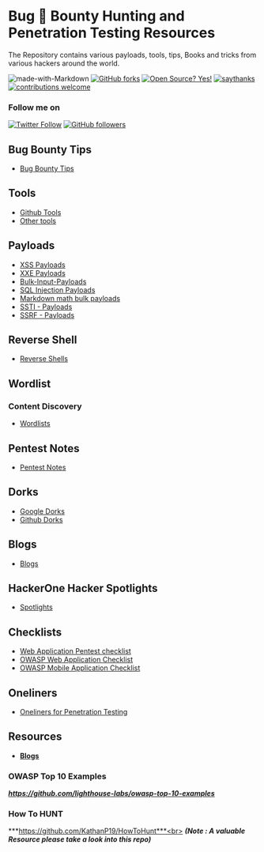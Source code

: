 # Bug 🐞 Bounty Hunting and Penetration Testing Resources
The Repository contains various payloads, tools, tips, Books and tricks from various hackers around the world.

![made-with-Markdown](https://img.shields.io/badge/Made%20with-Markdown-1f425f.svg)
[![GitHub forks](https://img.shields.io/github/forks/thevillagehacker/Bug-Hunting)](https://github.com/thevillagehacker/Bug-Hunting/network)
[![Open Source? Yes!](https://badgen.net/badge/Open%20Source%20%3F/Yes%21/blue?icon=github)](https://github.com/thevillagehacker/)
[![saythanks](https://img.shields.io/badge/say-thanks-ff69b4.svg)](https://github.com/thevillagehacker)
[![contributions welcome](https://img.shields.io/badge/contributions-welcome-brightgreen.svg?style=flat)](https://github.com/thevillagehacker/Bug-Hunting)

### Follow me on
[![Twitter Follow](https://img.shields.io/twitter/follow/thevillagehackr?style=social)](https://twitter.com/thevillagehackr)
[![GitHub followers](https://img.shields.io/github/followers/thevillagehacker?label=Follow%20%20%40thevillagehacker&style=social)](https://github.com/thevillagehacker)

## Bug Bounty Tips
- [Bug Bounty Tips](Bug%20Bounty%20Tips)

## Tools
- [Github Tools](Tools/Tools.md)
- [Other tools](Tools/other-tools.md)

## Payloads
- [XSS Payloads](XSS-payloads)
- [XXE Payloads](XXE-payloads)
- [Bulk-Input-Payloads](Bulk-input)
- [SQL Injection Payloads](SQL-Payloads/SQL-payload1.md)
- [Markdown math bulk payloads](Mark-math-bulk-payload)
- [SSTI - Payloads](SSTI-Payloads/SSTI.md)
- [SSRF - Payloads](SSRF-Payloads/ssrf-payloads.md)

## Reverse Shell
- [Reverse Shells](Rev-shell)

## Wordlist
### Content Discovery
- [Wordlists](Content-discovery)

## Pentest Notes
- [Pentest Notes](Pentest-master)

## Dorks
- [Google Dorks](Dorks/Google_dorks.md)
- [Github Dorks](Dorks/Github_dorks.md)

## Blogs
- [Blogs](blogs)

## HackerOne Hacker Spotlights
- [Spotlights](spotlights)

## Checklists
- [Web Application Pentest checklist](Checklist/Readme.md)
- [OWASP Web Application Checklist](Checklist/OWASP/Web/OWASPv4_Checklist.xlsx)
- [OWASP Mobile Application Checklist](Checklist/OWASP/Mobile/Mobile_App_Security_Checklist-English_1.1.2.xlsx)

## Oneliners
- [Oneliners for Penetration Testing](Bug%20Bounty%20Tips/files/oneliners.md)

## Resources
- **[Blogs](#blogs)**
### OWASP Top 10 Examples
***https://github.com/lighthouse-labs/owasp-top-10-examples***
### How To HUNT
***https://github.com/KathanP19/HowToHunt***<br>
***(Note : A valuable Resource please take a look into this repo)***
